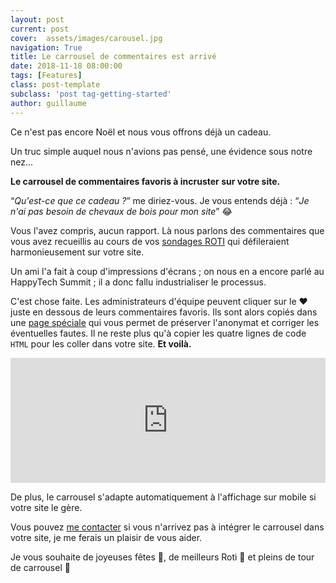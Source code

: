 ```yaml
---
layout: post
current: post
cover:  assets/images/carousel.jpg
navigation: True
title: Le carrousel de commentaires est arrivé
date: 2018-11-18 08:00:00
tags: [Features]
class: post-template
subclass: 'post tag-getting-started'
author: guillaume
---
```

Ce n'est pas encore Noël et nous vous offrons déjà un cadeau.

Un truc simple auquel nous n'avions pas pensé, une évidence sous notre nez...

__Le carrousel de commentaires favoris à incruster sur votre site.__

“*Qu'est-ce que ce cadeau ?*” me diriez-vous. Je vous entends déjà :
“*Je n'ai pas besoin de chevaux de bois pour mon site*”
😂

Vous l'avez compris, aucun rapport. Là nous parlons des commentaires que vous avez recueillis au cours de vos [sondages ROTI](https://blog.roti.express/digital-roti) qui défileraient harmonieusement sur votre site.

Un ami l'a fait à coup d'impressions d'écrans ; on nous en a encore parlé au HappyTech Summit ; il a donc fallu industrialiser le processus.

C'est chose faite. Les administrateurs d'équipe peuvent cliquer sur le ❤️ juste en dessous de leurs commentaires favoris. Ils sont alors copiés dans une [page spéciale](https://roti.express/favorites) qui vous permet de préserver l'anonymat et corriger les éventuelles fautes. Il ne reste plus qu'à copier les quatre lignes de code `HTML` pour les coller dans votre site. __Et voilà.__

<iframe
  src="https://roti.express/carousel/3dwktd4aGFQdcegxr"
  style="border:0;width:100%;height:200px;">
</iframe>

De plus, le carrousel s'adapte automatiquement à l'affichage sur mobile si votre site le gère.

Vous pouvez [me contacter](mailto:survey@roti.express) si vous n'arrivez pas à intégrer le carrousel dans votre site, je me ferais un plaisir de vous aider.

Je vous souhaite de joyeuses fêtes 🎄, de meilleurs Roti 🍖 et pleins de tour de carrousel 🎠
